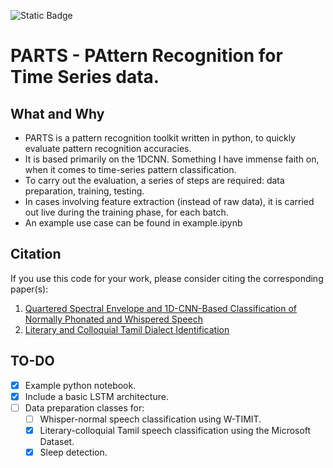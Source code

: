 ![Static Badge](https://img.shields.io/badge/under-construction-orange)

# PARTS - PAttern Recognition for Time Series data. 

## What and Why
- PARTS is a pattern recognition toolkit written in python, to quickly evaluate pattern recognition accuracies.
- It is based primarily on the 1DCNN. Something I have immense faith on, when it comes to time-series pattern classification.
- To carry out the evaluation, a series of steps are required: data preparation, training, testing.
- In cases involving feature extraction (instead of raw data), it is carried out live during the training phase, for each batch.
- An example use case can be found in example.ipynb

## Citation
If you use this code for your work, please consider citing the corresponding paper(s): 
1. [Quartered Spectral Envelope and 1D-CNN-Based Classification of Normally Phonated and Whispered Speech](https://link.springer.com/article/10.1007/s00034-022-02263-5)
2. [Literary and Colloquial Tamil Dialect Identification](https://link.springer.com/article/10.1007/s00034-022-01971-2)

## TO-DO
- [x] Example python notebook. 
- [x] Include a basic LSTM architecture.
- [ ] Data preparation classes for:
    - [ ] Whisper-normal speech classification using W-TIMIT.
    - [x] Literary-colloquial Tamil speech classification using the Microsoft Dataset.
    - [x] Sleep detection.

